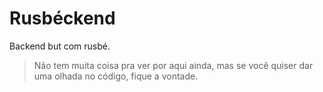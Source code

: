 # Rusbéckend

Backend but com rusbé.

> Não tem muita coisa pra ver por aqui ainda, mas se você quiser dar uma olhada no código,
> fique a vontade.